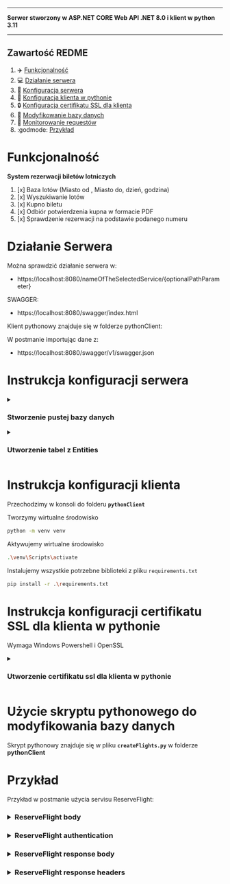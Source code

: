 ___
**Serwer stworzony w ASP.NET CORE Web API .NET 8.0 i klient w python 3.11**
___

## Zawartość REDME
1. :airplane: [Funkcjonalność](#funkcjonalność)
2. :computer: [Działanie serwera](#działanie-serwera)
3. :wrench: [Konfiguracja serwera](#instrukcja-konfiguracji-serwera)
4. :dragon: [Konfiguracja klienta w pythonie](#instrukcja-konfiguracji-klienta)
5. :lock: [Konfiguracja certifikatu SSL dla klienta](#instrukcja-konfiguracji-certifikatu-ssl-dla-klienta-w-pythonie)
6. :satellite: [Modyfikowanie bazy danych](#użycie-skryptu-pythonowego-do-modyfikowania-bazy-danych)
7. :eyes: [Monitorowanie requestów](#instrukcja-monitorowania-requestów)
8. :godmode: [Przykład](#przykład)

# Funkcjonalność
**System rezerwacji biletów lotniczych**
1) [x] Baza lotów (Miasto od , Miasto do, dzień, godzina)
2) [x] Wyszukiwanie lotów
3) [x] Kupno biletu
4) [x] Odbiór potwierdzenia kupna w formacie PDF
5) [x] Sprawdzenie rezerwacji na podstawie podanego numeru

# Działanie Serwera
Można sprawdzić działanie serwera w:  
- https://localhost:8080/nameOfTheSelectedService/{optionalPathParameter}

SWAGGER:  
- https://localhost:8080/swagger/index.html

Klient pythonowy znajduje się w folderze pythonClient:

W postmanie importując dane z:  
- https://localhost:8080/swagger/v1/swagger.json

# Instrukcja konfiguracji serwera
<details>
<summary><h3>Stworzenie pustej bazy danych</h3></summary>
  Tworzymy bazę danych za pomocą <b><code>SQL Server Object Explorer</code></b>.<br>
  View -> SQL Server Object Explorer -> SQL Server -> Database -> Add new Database<br><br>
  Po stworzeniu bazy danych, odświeżamy ją klikając na nią prawym przyciskiem i Refresh.<br>
  Nastepnie klikamy na nią prawym przyciskiem, wybieramy <b>Properties</b><br>
  z <b>Properties</b> kopiujemy wartość <b>Connection string</b>, które umieszczmy w <b><code>appsettings.json</code></b> w <b>"DefaultConnectionString"</b><br>
</details>
<details>
<summary><h3>Utworzenie tabel z Entities</h3></summary>
  Otwieramy <b><code>Package Manage Console</code></b><br>
  View -> Other Windows -> Package Manage Console<br>
  W <b>Package Manage Console</b> w <b><code>Default project:</code></b>  wybieramy <b><code>DB</code></b><br><br>
  
  Dodanie nowej migracji *\*opcjonalne\**
  ```sh
  add-migration InitialCreateDatabase
  ```
  Wdrożenie migracji i zaktualizowanie bazy danych **\*wymagane\***
  ```sh
  update-database
  ```
</details>

# Instrukcja konfiguracji klienta
Przechodzimy w konsoli do folderu **`pythonClient`**

Tworzymy wirtualne środowisko
```sh
python -m venv venv
```

Aktywujemy wirtualne środowisko
```sh
.\venv\Scripts\activate
```
Instalujemy wszystkie potrzebne biblioteki z pliku `requirements.txt`
```sh
pip install -r .\requirements.txt
```

# Instrukcja konfiguracji certifikatu SSL dla klienta w pythonie
Wymaga Windows Powershell i OpenSSL
<details>
<summary><h3>Utworzenie certifikatu ssl dla klienta w pythonie</h3></summary>
  Otwieramy <b>Windows PowerShell jako administrator</b><br><br>

  Sprawdzamy klucz certifikatu z visual studio i zapisujemy certifakt do zmiennej:
  ```sh
  # Krok 1: Pobierz thumbprint certyfikatu
  $certInfo = dotnet dev-certs https --check
  $certId = $certInfo | Select-String -Pattern "A valid certificate was found: ([A-F0-9]{40})" | ForEach-Object { $_.Matches[0].Groups[1].Value }
  # Write-Output $certId powienien wyświetlić w konsoli 40-znakowy ciąg liter i cyfr będący thumbprintem certifikatu
  Write-Output $certId
  # Krok 2: Użyj zmiennej $certId, aby znaleźć certyfikat w magazynie certyfikatów
  $cert = Get-ChildItem -Path Cert:\CurrentUser\My | Where-Object {$_.Thumbprint -eq $certId}
  # Opcjonalnie: Wyświetl informacje o znalezionym certyfikacie
  if ($cert) {
      Write-Output "Certyfikat znaleziony:"
      Write-Output $cert
  } else {
      Write-Output "Certyfikat z thumbprintem $certId nie został znaleziony."
  }
  ```
  
  Podajemy folder gdzie ma wyeksportować klucz i dowolne haslo :
  ```sh
  $path = "D:\pathToProject\pythonClient"
  Export-PfxCertificate -Cert $cert -FilePath "$path\localhost.pfx" -Password (ConvertTo-SecureString -String twojeDowolneHaslo -Force -AsPlainText)
  ```
  
  Otwieramy openssl np. w <b>C:\Program Files\Git\usr\bin\openssl.exe</b>
  ```sh
  pkcs12 -in D:\pathToProject\pythonClient\localhost.pfx -out D:\pathToProject\pythonClient\certificate.pem -nodes
  ```
  Po wpisaniu polecenia należy podać wcześniej wybrane hasło w tym przykładzie było to twojeDowolneHaslo
</details>

# Użycie skryptu pythonowego do modyfikowania bazy danych
Skrypt pythonowy znajduje się w pliku <b><code>createFlights.py</code></b> w folderze <b>pythonClient</b>

# Przykład

Przykład w postmanie użycia servisu ReserveFlight:		
<h3><details>
    <summary>ReserveFlight body</summary>           
        <img src="screens/example1.png?raw=true" alt="Postman example ReserveFlight body">
</details></h3>
<h3><details>
    <summary>ReserveFlight authentication</summary>           
        <img src="screens/example2.png?raw=true" alt="Postman example ReserveFlight authentication">
</details></h3>
<h3><details>
    <summary>ReserveFlight response body</summary>           
        <img src="screens/example3.png?raw=true" alt="Postman example ReserveFlight response body">
</details></h3>
<h3><details>
    <summary>ReserveFlight response headers</summary>           
        <img src="screens/example4.png?raw=true" alt="Postman example ReserveFlight response headers">
</details></h3>
